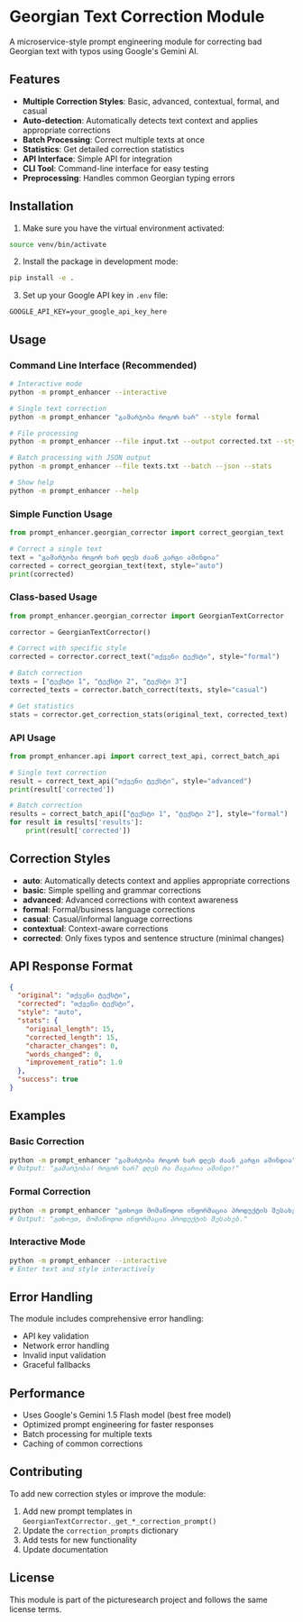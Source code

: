 # Georgian Text Correction Module

A microservice-style prompt engineering module for correcting bad Georgian text with typos using Google's Gemini AI.

## Features

- **Multiple Correction Styles**: Basic, advanced, contextual, formal, and casual
- **Auto-detection**: Automatically detects text context and applies appropriate corrections
- **Batch Processing**: Correct multiple texts at once
- **Statistics**: Get detailed correction statistics
- **API Interface**: Simple API for integration
- **CLI Tool**: Command-line interface for easy testing
- **Preprocessing**: Handles common Georgian typing errors

## Installation

1. Make sure you have the virtual environment activated:

```bash
source venv/bin/activate
```

2. Install the package in development mode:

```bash
pip install -e .
```

3. Set up your Google API key in `.env` file:

```
GOOGLE_API_KEY=your_google_api_key_here
```

## Usage

### Command Line Interface (Recommended)

```bash
# Interactive mode
python -m prompt_enhancer --interactive

# Single text correction
python -m prompt_enhancer "გამარჯობა როგორ ხარ" --style formal

# File processing
python -m prompt_enhancer --file input.txt --output corrected.txt --style advanced

# Batch processing with JSON output
python -m prompt_enhancer --file texts.txt --batch --json --stats

# Show help
python -m prompt_enhancer --help
```

### Simple Function Usage

```python
from prompt_enhancer.georgian_corrector import correct_georgian_text

# Correct a single text
text = "გამარჯობა როგორ ხარ დღეს ძაან კარგი ამინდია"
corrected = correct_georgian_text(text, style="auto")
print(corrected)
```

### Class-based Usage

```python
from prompt_enhancer.georgian_corrector import GeorgianTextCorrector

corrector = GeorgianTextCorrector()

# Correct with specific style
corrected = corrector.correct_text("თქვენი ტექსტი", style="formal")

# Batch correction
texts = ["ტექსტი 1", "ტექსტი 2", "ტექსტი 3"]
corrected_texts = corrector.batch_correct(texts, style="casual")

# Get statistics
stats = corrector.get_correction_stats(original_text, corrected_text)
```

### API Usage

```python
from prompt_enhancer.api import correct_text_api, correct_batch_api

# Single text correction
result = correct_text_api("თქვენი ტექსტი", style="advanced")
print(result['corrected'])

# Batch correction
results = correct_batch_api(["ტექსტი 1", "ტექსტი 2"], style="formal")
for result in results['results']:
    print(result['corrected'])
```

## Correction Styles

- **auto**: Automatically detects context and applies appropriate corrections
- **basic**: Simple spelling and grammar corrections
- **advanced**: Advanced corrections with context awareness
- **formal**: Formal/business language corrections
- **casual**: Casual/informal language corrections
- **contextual**: Context-aware corrections
- **corrected**: Only fixes typos and sentence structure (minimal changes)

## API Response Format

```json
{
  "original": "თქვენი ტექსტი",
  "corrected": "თქვენი ტექსტი",
  "style": "auto",
  "stats": {
    "original_length": 15,
    "corrected_length": 15,
    "character_changes": 0,
    "words_changed": 0,
    "improvement_ratio": 1.0
  },
  "success": true
}
```

## Examples

### Basic Correction

```bash
python -m prompt_enhancer "გამარჯობა როგორ ხარ დღეს ძაან კარგი ამინდია"
# Output: "გამარჯობა! როგორ ხარ? დღეს რა მაგარია ამინდი!"
```

### Formal Correction

```bash
python -m prompt_enhancer "გთხოვთ მომაწოდოთ ინფორმაცია პროდუქტის შესახებ" --style formal
# Output: "გთხოვთ, მომაწოდოთ ინფორმაცია პროდუქტის შესახებ."
```

### Interactive Mode

```bash
python -m prompt_enhancer --interactive
# Enter text and style interactively
```

## Error Handling

The module includes comprehensive error handling:

- API key validation
- Network error handling
- Invalid input validation
- Graceful fallbacks

## Performance

- Uses Google's Gemini 1.5 Flash model (best free model)
- Optimized prompt engineering for faster responses
- Batch processing for multiple texts
- Caching of common corrections

## Contributing

To add new correction styles or improve the module:

1. Add new prompt templates in `GeorgianTextCorrector._get_*_correction_prompt()`
2. Update the `correction_prompts` dictionary
3. Add tests for new functionality
4. Update documentation

## License

This module is part of the picturesearch project and follows the same license terms.

